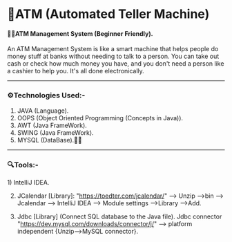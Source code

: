 # 🏧ATM (Automated Teller Machine)

<h4>🧑‍💼ATM Management System (Beginner Friendly).</h4>

  An ATM Management System is like a smart machine that helps people do money stuff at banks without needing to
  talk to a person. You can take out cash or check how much money you have, and you don't need a person like a cashier to help you. It's all done 
  electronically.
  <hr>
 
<h3>⚙️Technologies Used:-</h3>
  
 1) JAVA (Language).
 2) OOPS (Object Oriented Programming (Concepts in Java)).
 3) AWT (Java FrameWork).
 4) SWING (Java FrameWork).
 5) MYSQL (DataBase).😶‍🌫️
  <hr>

<h3>🔍Tools:-</h3>
1)  IntelliJ IDEA.

2)  JCalendar [Library]:  "https://toedter.com/jcalendar/" --> Unzip -->bin --> Jcalendar --> IntelliJ IDEA --> Module settings -->Library -->Add.

3)  Jdbc [Library] (Connect SQL database to the Java file). Jdbc connector "https://dev.mysql.com/downloads/connector/j/" --> platform independent
    {Unzip-->MySQL connector}.
